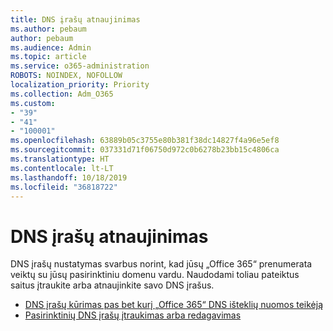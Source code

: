 ```yaml
---
title: DNS įrašų atnaujinimas
ms.author: pebaum
author: pebaum
ms.audience: Admin
ms.topic: article
ms.service: o365-administration
ROBOTS: NOINDEX, NOFOLLOW
localization_priority: Priority
ms.collection: Adm_O365
ms.custom:
- "39"
- "41"
- "100001"
ms.openlocfilehash: 63889b05c3755e80b381f38dc14827f4a96e5ef8
ms.sourcegitcommit: 037331d71f06750d972c0b6278b23bb15c4806ca
ms.translationtype: HT
ms.contentlocale: lt-LT
ms.lasthandoff: 10/18/2019
ms.locfileid: "36818722"
---
```

# <a name="update-dns-records"></a>DNS įrašų atnaujinimas

DNS įrašų nustatymas svarbus norint, kad jūsų „Office 365“ prenumerata veiktų su jūsų pasirinktiniu domenu vardu. Naudodami toliau pateiktus saitus įtraukite arba atnaujinkite savo DNS įrašus.
  
- [DNS įrašų kūrimas pas bet kurį „Office 365“ DNS išteklių nuomos teikėją](https://docs.microsoft.com/office365/admin/get-help-with-domains/create-dns-records-at-any-dns-hosting-provider)  
- [Pasirinktinių DNS įrašų įtraukimas arba redagavimas](https://docs.microsoft.com/office365/admin/dns/add-or-edit-custom-dns-records)